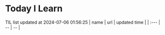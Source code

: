 # Today I Learn 
TIL list updated at 2024-07-06 01:56:25
| name | url | updated time |
| :--- | -- | -- |
